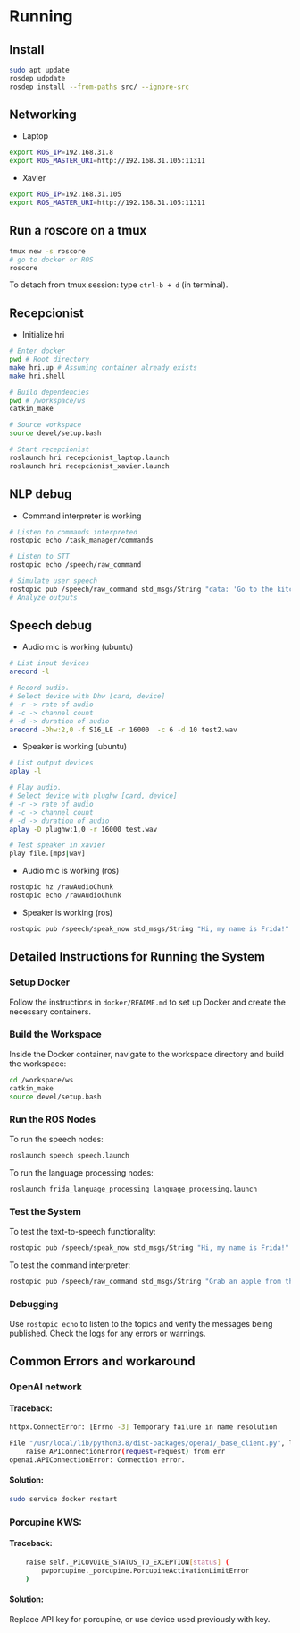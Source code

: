 # Running

## Install

```bash
sudo apt update
rosdep udpdate
rosdep install --from-paths src/ --ignore-src
```

## Networking

- Laptop

```bash
export ROS_IP=192.168.31.8
export ROS_MASTER_URI=http://192.168.31.105:11311
```

- Xavier

```bash
export ROS_IP=192.168.31.105
export ROS_MASTER_URI=http://192.168.31.105:11311
```

## Run a roscore on a tmux

```bash
tmux new -s roscore
# go to docker or ROS
roscore
```

To detach from tmux session:
type `ctrl-b + d` (in terminal).

## Recepcionist

- Initialize hri

```bash
# Enter docker
pwd # Root directory
make hri.up # Assuming container already exists
make hri.shell

# Build dependencies
pwd # /workspace/ws
catkin_make

# Source workspace
source devel/setup.bash

# Start recepcionist
roslaunch hri recepcionist_laptop.launch
roslaunch hri recepcionist_xavier.launch
```

## NLP debug

- Command interpreter is working

```bash
# Listen to commands interpreted
rostopic echo /task_manager/commands

# Listen to STT
rostopic echo /speech/raw_command

# Simulate user speech
rostopic pub /speech/raw_command std_msgs/String "data: 'Go to the kitchen and grab cookies'"
# Analyze outputs
```

## Speech debug

- Audio mic is working (ubuntu)

```bash
# List input devices
arecord -l

# Record audio.
# Select device with Dhw [card, device]
# -r -> rate of audio
# -c -> channel count
# -d -> duration of audio
arecord -Dhw:2,0 -f S16_LE -r 16000  -c 6 -d 10 test2.wav

```

- Speaker is working (ubuntu)

```bash
# List output devices
aplay -l

# Play audio.
# Select device with plughw [card, device]
# -r -> rate of audio
# -c -> channel count
# -d -> duration of audio
aplay -D plughw:1,0 -r 16000 test.wav

# Test speaker in xavier
play file.[mp3|wav]
```

- Audio mic is working (ros)

```bash
rostopic hz /rawAudioChunk
rostopic echo /rawAudioChunk
```

- Speaker is working (ros)

```bash
rostopic pub /speech/speak_now std_msgs/String "Hi, my name is Frida!"
```

## Detailed Instructions for Running the System

### Setup Docker

Follow the instructions in `docker/README.md` to set up Docker and create the necessary containers.

### Build the Workspace

Inside the Docker container, navigate to the workspace directory and build the workspace:

```bash
cd /workspace/ws
catkin_make
source devel/setup.bash
```

### Run the ROS Nodes

To run the speech nodes:

```bash
roslaunch speech speech.launch
```

To run the language processing nodes:

```bash
roslaunch frida_language_processing language_processing.launch
```

### Test the System

To test the text-to-speech functionality:

```bash
rostopic pub /speech/speak_now std_msgs/String "Hi, my name is Frida!"
```

To test the command interpreter:

```bash
rostopic pub /speech/raw_command std_msgs/String "Grab an apple from the table, find Tony in the kitchen and give it to him"
```

### Debugging

Use `rostopic echo` to listen to the topics and verify the messages being published.
Check the logs for any errors or warnings.

## Common Errors and workaround

### OpenAI network

#### Traceback:

```bash
httpx.ConnectError: [Errno -3] Temporary failure in name resolution

File "/usr/local/lib/python3.8/dist-packages/openai/_base_client.py", line 960, in _request
    raise APIConnectionError(request=request) from err
openai.APIConnectionError: Connection error.
```

#### Solution:

```bash
sudo service docker restart
```

### Porcupine KWS:

#### Traceback:

```bash
    raise self._PICOVOICE_STATUS_TO_EXCEPTION[status] (
        pvporcupine._porcupine.PorcupineActivationLimitError
    )
```

#### Solution:

Replace API key for porcupine, or use device used previously with key.
